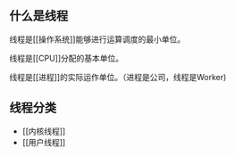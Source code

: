 
## 什么是线程
线程是[[操作系统]]能够进行运算调度的最小单位。

线程是[[CPU]]分配的基本单位。

线程是[[进程]]的实际运作单位。（进程是公司，线程是Worker)

## 线程分类
- [[内核线程]]
- [[用户线程]]